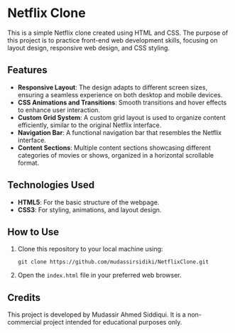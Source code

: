 # Netflix Clone

This is a simple Netflix clone created using HTML and CSS. The purpose of this project is to practice front-end web development skills, focusing on layout design, responsive web design, and CSS styling.

## Features

- **Responsive Layout**: The design adapts to different screen sizes, ensuring a seamless experience on both desktop and mobile devices.
- **CSS Animations and Transitions**: Smooth transitions and hover effects to enhance user interaction.
- **Custom Grid System**: A custom grid layout is used to organize content efficiently, similar to the original Netflix interface.
- **Navigation Bar**: A functional navigation bar that resembles the Netflix interface.
- **Content Sections**: Multiple content sections showcasing different categories of movies or shows, organized in a horizontal scrollable format.

## Technologies Used

- **HTML5**: For the basic structure of the webpage.
- **CSS3**: For styling, animations, and layout design.

## How to Use

1. Clone this repository to your local machine using:
    ```
    git clone https://github.com/mudassirsidiki/NetflixClone.git
    ```
2. Open the `index.html` file in your preferred web browser.

## Credits

This project is developed by Mudassir Ahmed Siddiqui. It is a non-commercial project intended for educational purposes only.
